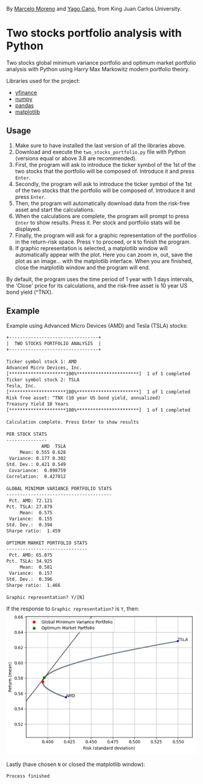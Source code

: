 By [Marcelo Moreno](https://www.linkedin.com/in/marcelomorenop/) and [Yago Cano](https://www.linkedin.com/in/yagocano/), from King Juan Carlos University.

# Two stocks portfolio analysis with Python

Two stocks global minimum variance portfolio and optimum market portfolio analysis with Python using Harry Max Markowitz modern 
portfolio theory.

Libraries used for the project:
* [yfinance](https://pypi.org/project/yfinance/)
* [numpy](https://numpy.org/)
* [pandas](https://pandas.pydata.org/)
* [matplotlib](https://matplotlib.org/)

## Usage

1. Make sure to have installed the last version of all the libraries above.
2. Download and execute the `two_stocks_portfolio.py` file with Python (versions equal or above 3.8 are recommended).
3. First, the program will ask to introduce the ticker symbol of the 1st of the two stocks that the portfolio will be 
composed of. Introduce it and press `Enter`.
4. Secondly, the program will ask to introduce the ticker symbol of the 1st of the two stocks that the portfolio will be 
composed of. Introduce it and press `Enter`.
5. Then, the program will automatically download data from the risk-free asset and start the calculations.
6. When the calculations are complete, the program will prompt to press `Enter` to show results. Press it. Per stock and
portfolio stats will be displayed.
7. Finally, the program will ask for a graphic representation of the portfolios in the return-risk space.
Press `Y` to proceed, or `N` to finish the program.
8. If graphic representation is selected, a matplotlib window will automatically appear with the plot. Here you
can zoom in, out, save the plot as an image... with the matplotlib interface. When you are finished, close the
matplotlib window and the program will end.

By default, the program uses the time period of 1 year with 1 days intervals, the 'Close' price for its calculations, 
and the risk-free asset is 10 year US bond yield (^TNX).

## Example

Example using Advanced Micro Devices (AMD) and Tesla (TSLA) stocks:

```
+---------------------------------+
|  TWO STOCKS PORTFOLIO ANALYSIS  |
+---------------------------------+

Ticker symbol stock 1: AMD
Advanced Micro Devices, Inc.
[*********************100%***********************]  1 of 1 completed
Ticker symbol stock 2: TSLA
Tesla, Inc.
[*********************100%***********************]  1 of 1 completed
Risk free asset: ^TNX (10 year US bond yield, annualized)
Treasury Yield 10 Years
[*********************100%***********************]  1 of 1 completed

Calculation complete. Press Enter to show results 

PER STOCK STATS
---------------
             AMD  TSLA
     Mean: 0.555 0.628
 Variance: 0.177 0.302
Std. Dev.: 0.421 0.549
 Covariance:  0.098759
Correlation:  0.427012

GLOBAL MINIMUM VARIANCE PORTFOLIO STATS
---------------------------------------
 Pct. AMD: 72.121
Pct. TSLA: 27.879
     Mean:  0.575
 Variance:  0.155
Std. Dev.:  0.394
Sharpe ratio:  1.459

OPTIMUM MARKET PORTFOLIO STATS
------------------------------
 Pct. AMD: 65.075
Pct. TSLA: 34.925
     Mean:  0.581
 Variance:  0.157
Std. Dev.:  0.396
Sharpe ratio:  1.466

Graphic representation? Y/[N]
```

If the response to ```Graphic representation?``` is ```Y```, then:
![Plot example](/example_images/Figure_1.png)

Lastly (have chosen ```N``` or closed the matplotlib window):

```
Process finished
```
